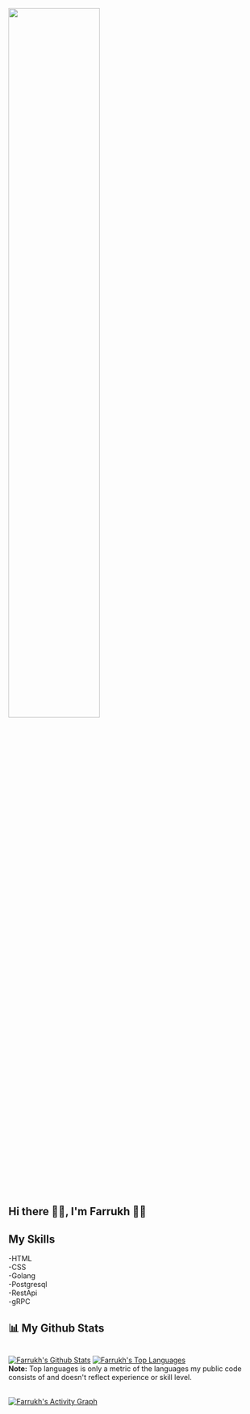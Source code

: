 
<a href="#"><img  width="60%" height="auto" src="https://user-images.githubusercontent.com/79736830/126167585-ae28ef65-f4aa-4209-a9de-a7bf278b784c.jpg" align="center" height="100px"/></a>

## Hi there ✌🏻, I'm Farrukh 👋🏻

<h2><b>My Skills</b></h2>
-HTML
<br>
-CSS
<br>
-Golang
<br>
-Postgresql
<br>
-RestApi
<br>
-gRPC


## 📊 My Github Stats

  <br/>
    <a href="https://github.com/FarrukhibnAkbar/github-readme-stats"><img alt="Farrukh's Github Stats" src="https://github-readme-stats.vercel.app/api?username=FarrukhibnAkbar&show_icons=true&count_private=true&theme=react&hide_border=true&bg_color=0D1117" /></a>
  <a href="https://github.com/FarrukhibnAkbar/github-readme-stats"><img alt="Farrukh's Top Languages" src="https://github-readme-stats.vercel.app/api/top-langs/?username=FarrukhibnAkbar&langs_count=8&count_private=true&layout=compact&theme=react&hide_border=true&bg_color=0D1117" /></a>
  <br/>
  <b>Note:</b> Top languages is only a metric of the languages my public code consists of and doesn't reflect experience or skill level.


<br/>
<br/>

<a href="https://github.com/FarrukhibnAkbar/github-readme-activity-graph"><img alt="Farrukh's Activity Graph" src="https://activity-graph.herokuapp.com/graph?username=FarrukhibnAkbar&bg_color=0D1117&color=5BCDEC&line=5BCDEC&point=FFFFFF&hide_border=true" /></a>

<br/>
<br/>

